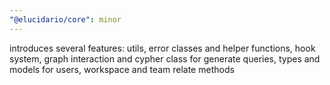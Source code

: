```yaml
---
"@elucidario/core": minor
---
```


introduces several features: utils, error classes and helper functions, hook system, graph interaction and cypher class for generate queries, types and models for users, workspace and team relate methods
